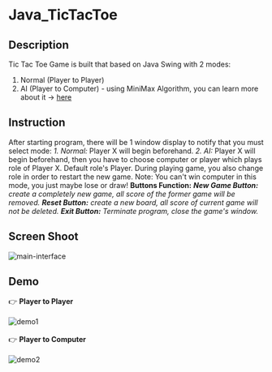 # Java_TicTacToe
## Description
Tic Tac Toe Game is built that based on Java Swing with 2 modes:
1. Normal (Player to Player)
2. AI (Player to Computer) - using MiniMax Algorithm, you can learn more about it -> [here](https://www.stdio.vn/giai-thuat-lap-trinh/giai-thuat-tim-kiem-minimax-s1EVnH)
## Instruction
After starting program, there will be 1 window display to notify that you must select mode:
*1. Normal:*
Player X will begin beforehand.
*2. AI:*
Player X will begin beforehand, then you have to choose computer or player which plays role of Player X. Default role's Player.
During playing game, you also change role in order to restart the new game.
Note: You can't win computer in this mode, you just maybe lose or draw!
**Buttons Function:**
***New Game Button:*** *create a completely new game, all score of the former game will be removed.*
***Reset Button:*** *create a new board, all score of current game will not be deleted.*
***Exit Button:*** *Terminate program, close the game's window.*
## Screen Shoot
![main-interface](https://live.staticflickr.com/65535/51003751780_187cc3c770_b.jpg)
## Demo 
👉 **Player to Player**
<br><br>
![demo1](https://64.media.tumblr.com/395e74153190ce29421ade8a9f131d19/3881f765f5a3b322-a5/s1280x1920/65c4c4e14aaac20713f605c48234043aae7b8c68.gif)
<br><br>
👉 **Player to Computer**
<br><br>
![demo2](https://64.media.tumblr.com/451e2ba9b5fe4d7f8ed9bd8f8b303ffe/f1dd08eac9b4cb75-fc/s1280x1920/03aa028b42323de4d89ae0e7c7c7e73f38e6fe92.gif)
